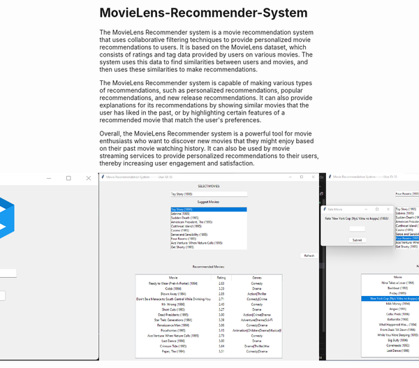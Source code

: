 # MovieLens-Recommender-System

The MovieLens Recommender system is a movie recommendation system that uses collaborative filtering techniques to provide personalized movie recommendations to users. It is based on the MovieLens dataset, which consists of ratings and tag data provided by users on various movies. The system uses this data to find similarities between users and movies, and then uses these similarities to make recommendations.

The MovieLens Recommender system is capable of making various types of recommendations, such as personalized recommendations, popular recommendations, and new release recommendations. It can also provide explanations for its recommendations by showing similar movies that the user has liked in the past, or by highlighting certain features of a recommended movie that match the user's preferences.

Overall, the MovieLens Recommender system is a powerful tool for movie enthusiasts who want to discover new movies that they might enjoy based on their past movie watching history. It can also be used by movie streaming services to provide personalized recommendations to their users, thereby increasing user engagement and satisfaction.

<div style="display: flex; justify-content: center;">
  <img src="img/1.png" alt="Login Path">
  <img src="img/2.png" alt="Login Path">
  <img src="img/3.png" alt="Login Path">
</div>

